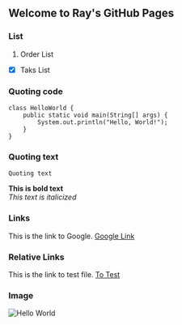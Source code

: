 ## Welcome to Ray's GitHub Pages

### List
1. Order List
- [x] Taks List

### Quoting code
```
class HelloWorld {
    public static void main(String[] args) {
        System.out.println("Hello, World!"); 
    }
}
```
### Quoting text
```
Quoting text
```
**This is bold text**\
*This text is italicized*

### Links
This is the link to Google. [Google Link](https://www.google.com/)

### Relative Links
This is the link to test file. [To Test](Test.txt)

### Image
![Hello World](https://lildevilmama.com/wp-content/uploads/2019/05/hello-world-696x392.png)
